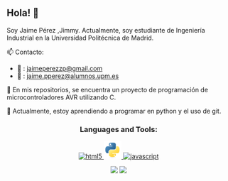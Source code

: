 ## Hola! 👋

Soy Jaime Pérez ,Jimmy. Actualmente, soy estudiante de Ingeniería Industrial en la Universidad Politécnica de Madrid. 

📫 Contacto:
  - 📨 : jaimeperezzp@gmail.com
  - 🏫 : jaime.pperez@alumnos.upm.es

🔭 En mis repositorios, se encuentra un proyecto de programación de microcontroladores AVR utilizando C.

🌱 Actualmente, estoy aprendiendo a programar en python y el uso de git. 


<h3 align="center">Languages and Tools:</h3>

<p align="center"> 
  <a href="https://www.w3.org/html/" target="_blank"> 
    <img src="[https://raw.githubusercontent.com/devicons/devicon/master/icons/html5/html5-original-wordmark.svg](https://images.app.goo.gl/vW5as7PuPy1PcBmHA)" alt="html5" width="40" height="40"/> 
  </a>
  <a href="https://www.python.org" target="_blank"> 
    <img src="https://raw.githubusercontent.com/devicons/devicon/master/icons/python/python-original.svg" alt="python" width="40" height="40"/> 
  </a>  
  <a href="https://developer.mozilla.org/en-US/docs/Web/JavaScript" target="_blank"> 
    <img src="[https://raw.githubusercontent.com/devicons/devicon/master/icons/javascript/javascript-original.svg](https://images.app.goo.gl/knyC6Y5EjFNChGBK8)" alt="javascript" width="40" height="40"/> 
  </a> 
  
</p>

<p align= "center">
  <img height= "150" src="https://github-readme-stats.vercel.app/api?username=BrantLauro&theme=react&show_icons=true&include_all_commits=true" />
  <img height= "150" src="https://github-readme-stats.vercel.app/api/top-langs/?username=BrantLauro&theme=react&layout=compact" />
</p>


<!--
**jimmyperezp/jimmyperezp** is a ✨ _special_ ✨ repository because its `README.md` (this file) appears on your GitHub profile.

  
Here are some ideas to get you started:

- 🔭 I’m currently working on ...
- 🌱 I’m currently learning ...
- 👯 I’m looking to collaborate on ...
- 🤔 I’m looking for help with ...
- 💬 Ask me about ...
- 📫 How to reach me: ...
- 😄 Pronouns: ...
- ⚡ Fun fact: ...
-->
